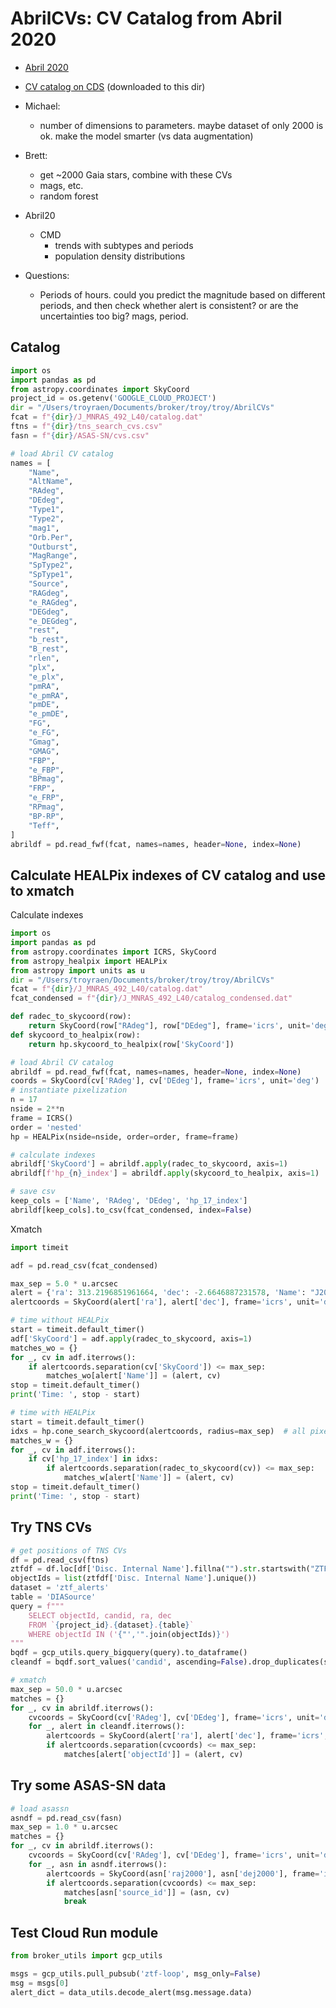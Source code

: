 # AbrilCVs: CV Catalog from Abril 2020

- [Abril 2020](https://ui.adsabs.harvard.edu/abs/2020MNRAS.492L..40A/abstract)
- [CV catalog on CDS](https://cdsarc.cds.unistra.fr/viz-bin/cat?J/MNRAS/492/L40) (downloaded to this dir)

- Michael:
    - number of dimensions to parameters. maybe dataset of only 2000 is ok. make the model smarter (vs data augmentation)

- Brett:
    - get ~2000 Gaia stars, combine with these CVs
    - mags, etc.
    - random forest

- Abril20
    - CMD
        - trends with subtypes and periods
        - population density distributions

- Questions:
    - Periods of hours. could you predict the magnitude based on different periods, and then check whether alert is consistent? or are the uncertainties too big? mags, period.


## Catalog

```python
import os
import pandas as pd
from astropy.coordinates import SkyCoord
project_id = os.getenv('GOOGLE_CLOUD_PROJECT')
dir = "/Users/troyraen/Documents/broker/troy/troy/AbrilCVs"
fcat = f"{dir}/J_MNRAS_492_L40/catalog.dat"
ftns = f"{dir}/tns_search_cvs.csv"
fasn = f"{dir}/ASAS-SN/cvs.csv"

# load Abril CV catalog
names = [
    "Name",
    "AltName",
    "RAdeg",
    "DEdeg",
    "Type1",
    "Type2",
    "mag1",
    "Orb.Per",
    "Outburst",
    "MagRange",
    "SpType2",
    "SpType1",
    "Source",
    "RAGdeg",
    "e_RAGdeg",
    "DEGdeg",
    "e_DEGdeg",
    "rest",
    "b_rest",
    "B_rest",
    "rlen",
    "plx",
    "e_plx",
    "pmRA",
    "e_pmRA",
    "pmDE",
    "e_pmDE",
    "FG",
    "e_FG",
    "Gmag",
    "GMAG",
    "FBP",
    "e_FBP",
    "BPmag",
    "FRP",
    "e_FRP",
    "RPmag",
    "BP-RP",
    "Teff",
]
abrildf = pd.read_fwf(fcat, names=names, header=None, index=None)

```

## Calculate HEALPix indexes of CV catalog and use to xmatch

Calculate indexes

```python
import os
import pandas as pd
from astropy.coordinates import ICRS, SkyCoord
from astropy_healpix import HEALPix
from astropy import units as u
dir = "/Users/troyraen/Documents/broker/troy/troy/AbrilCVs"
fcat = f"{dir}/J_MNRAS_492_L40/catalog.dat"
fcat_condensed = f"{dir}/J_MNRAS_492_L40/catalog_condensed.dat"

def radec_to_skycoord(row):
    return SkyCoord(row["RAdeg"], row["DEdeg"], frame='icrs', unit='deg')
def skycoord_to_healpix(row):
    return hp.skycoord_to_healpix(row['SkyCoord'])

# load Abril CV catalog
abrildf = pd.read_fwf(fcat, names=names, header=None, index=None)
coords = SkyCoord(cv['RAdeg'], cv['DEdeg'], frame='icrs', unit='deg')
# instantiate pixelization
n = 17
nside = 2**n
frame = ICRS()
order = 'nested'
hp = HEALPix(nside=nside, order=order, frame=frame)

# calculate indexes
abrildf['SkyCoord'] = abrildf.apply(radec_to_skycoord, axis=1)
abrildf[f'hp_{n}_index'] = abrildf.apply(skycoord_to_healpix, axis=1)

# save csv
keep_cols = ['Name', 'RAdeg', 'DEdeg', 'hp_17_index']
abrildf[keep_cols].to_csv(fcat_condensed, index=False)
```

Xmatch

```python
import timeit

adf = pd.read_csv(fcat_condensed)

max_sep = 5.0 * u.arcsec
alert = {'ra': 313.2196851961664, 'dec': -2.6646887231578, 'Name': "J2052-0239"}
alertcoords = SkyCoord(alert['ra'], alert['dec'], frame='icrs', unit='deg')

# time without HEALPix
start = timeit.default_timer()
adf['SkyCoord'] = adf.apply(radec_to_skycoord, axis=1)
matches_wo = {}
for _, cv in adf.iterrows():
    if alertcoords.separation(cv['SkyCoord']) <= max_sep:
        matches_wo[alert['Name']] = (alert, cv)
stop = timeit.default_timer()
print('Time: ', stop - start)

# time with HEALPix
start = timeit.default_timer()
idxs = hp.cone_search_skycoord(alertcoords, radius=max_sep)  # all pixels within max_sep
matches_w = {}
for _, cv in adf.iterrows():
    if cv['hp_17_index'] in idxs:
        if alertcoords.separation(radec_to_skycoord(cv)) <= max_sep:
            matches_w[alert['Name']] = (alert, cv)
stop = timeit.default_timer()
print('Time: ', stop - start)
```

## Try TNS CVs

```python
# get positions of TNS CVs
df = pd.read_csv(ftns)
ztfdf = df.loc[df['Disc. Internal Name'].fillna("").str.startswith("ZTF")]
objectIds = list(ztfdf['Disc. Internal Name'].unique())
dataset = 'ztf_alerts'
table = 'DIASource'
query = f"""
    SELECT objectId, candid, ra, dec
    FROM `{project_id}.{dataset}.{table}`
    WHERE objectId IN ('{"','".join(objectIds)}')
"""
bqdf = gcp_utils.query_bigquery(query).to_dataframe()
cleandf = bqdf.sort_values('candid', ascending=False).drop_duplicates(subset='objectId', keep='first')

# xmatch
max_sep = 50.0 * u.arcsec
matches = {}
for _, cv in abrildf.iterrows():
    cvcoords = SkyCoord(cv['RAdeg'], cv['DEdeg'], frame='icrs', unit='deg')
    for _, alert in cleandf.iterrows():
        alertcoords = SkyCoord(alert['ra'], alert['dec'], frame='icrs', unit='deg')
        if alertcoords.separation(cvcoords) <= max_sep:
            matches[alert['objectId']] = (alert, cv)
```

## Try some ASAS-SN data

```python
# load asassn
asndf = pd.read_csv(fasn)
max_sep = 1.0 * u.arcsec
matches = {}
for _, cv in abrildf.iterrows():
    cvcoords = SkyCoord(cv['RAdeg'], cv['DEdeg'], frame='icrs', unit='deg')
    for _, asn in asndf.iterrows():
        alertcoords = SkyCoord(asn['raj2000'], asn['dej2000'], frame='icrs', unit='deg')
        if alertcoords.separation(cvcoords) <= max_sep:
            matches[asn['source_id']] = (asn, cv)
            break
```


## Test Cloud Run module

```python
from broker_utils import gcp_utils

msgs = gcp_utils.pull_pubsub('ztf-loop', msg_only=False)
msg = msgs[0]
alert_dict = data_utils.decode_alert(msg.message.data)
```
